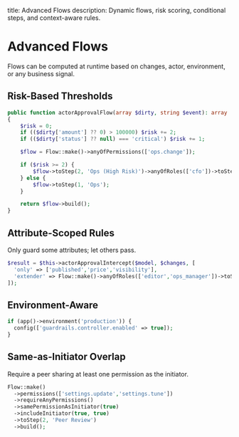 title: Advanced Flows
description: Dynamic flows, risk scoring, conditional steps, and context-aware rules.

# Advanced Flows

Flows can be computed at runtime based on changes, actor, environment, or any business signal.

## Risk-Based Thresholds

```php
public function actorApprovalFlow(array $dirty, string $event): array
{
    $risk = 0;
    if (($dirty['amount'] ?? 0) > 100000) $risk += 2;
    if (($dirty['status'] ?? null) === 'critical') $risk += 1;

    $flow = Flow::make()->anyOfPermissions(['ops.change']);

    if ($risk >= 2) {
        $flow->toStep(2, 'Ops (High Risk)')->anyOfRoles(['cfo'])->toStep(1, 'CFO');
    } else {
        $flow->toStep(1, 'Ops');
    }

    return $flow->build();
}
```

## Attribute-Scoped Rules

Only guard some attributes; let others pass.

```php
$result = $this->actorApprovalIntercept($model, $changes, [
  'only' => ['published','price','visibility'],
  'extender' => Flow::make()->anyOfRoles(['editor','ops_manager'])->toStep(1, 'Review'),
]);
```

## Environment-Aware

```php
if (app()->environment('production')) {
  config(['guardrails.controller.enabled' => true]);
}
```

## Same‑as‑Initiator Overlap

Require a peer sharing at least one permission as the initiator.

```php
Flow::make()
  ->permissions(['settings.update','settings.tune'])
  ->requireAnyPermissions()
  ->samePermissionAsInitiator(true)
  ->includeInitiator(true, true)
  ->toStep(2, 'Peer Review')
  ->build();
```
